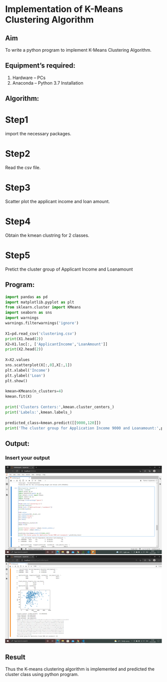 # Implementation of K-Means Clustering Algorithm
## Aim
To write a python program to implement K-Means Clustering Algorithm.
## Equipment’s required:
1.	Hardware – PCs
2.	Anaconda – Python 3.7 Installation

## Algorithm:

# Step1
import the necessary packages.

# Step2
Read the csv file.

# Step3
Scatter plot the applicant income and loan amount.

# Step4
Obtain the kmean clustring for 2 classes.

# Step5
Pretict the cluster group of Applicant Income and Loanamount

## Program:
```python
import pandas as pd
import matplotlib.pyplot as plt
from sklearn.cluster import KMeans
import seaborn as sns
import warnings
warnings.filterwarnings('ignore')

X1=pd.read_csv('clustering.csv')
print(X1.head(2))
X2=X1.loc[:, ['ApplicantIncome','LoanAmount']]
print(X2.head(2))

X=X2.values
sns.scatterplot(X[:,0],X[:,1])
plt.xlabel('Income')
plt.ylabel('Loan')
plt.show()

kmean=KMeans(n_clusters=4)
kmean.fit(X)

print('Clusters Centers:',kmean.cluster_centers_)
print('Labels:',kmean.labels_)

predicted_class=kmean.predict([[9000,120]])
print('The cluster group for Application Income 9000 and Loanamount:',predicted_class)
```
## Output:

### Insert your output
![output](./img1.png)
![output](./img2.png)
## Result
Thus the K-means clustering algorithm is implemented and predicted the cluster class using python program.